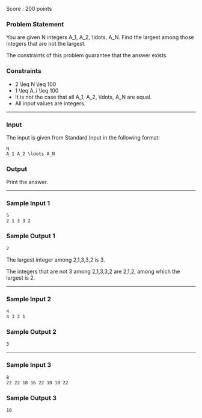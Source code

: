 Score : 200 points

### Problem Statement

You are given N integers A\_1, A\_2, \ldots, A\_N. Find the largest among those integers that are not the largest.

The constraints of this problem guarantee that the answer exists.

### Constraints

* 2 \leq N \leq 100
* 1 \leq A\_i \leq 100
* It is not the case that all A\_1, A\_2, \ldots, A\_N are equal.
* All input values are integers.

---

### Input

The input is given from Standard Input in the following format:

```
N
A_1 A_2 \ldots A_N
```

### Output

Print the answer.

---

### Sample Input 1

```
5
2 1 3 3 2
```

### Sample Output 1

```
2
```

The largest integer among 2,1,3,3,2 is 3.

The integers that are not 3 among 2,1,3,3,2 are 2,1,2, among which the largest is 2.

---

### Sample Input 2

```
4
4 3 2 1
```

### Sample Output 2

```
3
```

---

### Sample Input 3

```
8
22 22 18 16 22 18 18 22
```

### Sample Output 3

```
18
```